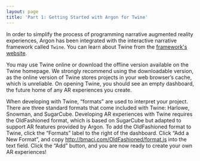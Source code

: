 ```yaml
---
layout: page
title: 'Part 1: Getting Started with Argon for Twine'
---
```


In order to simplify the process of programming narrative augmented reality experiences, Argon has been integrated with the interactive narrative framework called `Twine`. You can learn about Twine from the [framework's website](http://twinery.org).

You may use Twine online or download the offline version available on the Twine homepage. We strongly recommend using the downloadable version, as the online version of Twine stores projects in your web browser’s cache, which is unreliable. On opening Twine, you should see an empty dashboard, the future home of any AR experiences you create.

When developing with Twine, “formats” are used to interpret your project. There are three standard formats that come included with Twine: Harlowe, Snowman, and SugarCube. Developing AR experiences with Twine requires the OldFashioned format, which is based on SugarCube but adapted to support AR features provided by Argon. To add the OldFashioned format to Twine, click the “Formats” label to the right of the dashboard. Click “Add a New Format”, and copy http://bmaci.com/OldFashioned/format.js into the text field. Click the “Add” button, and you are now ready to create your own AR experiences!